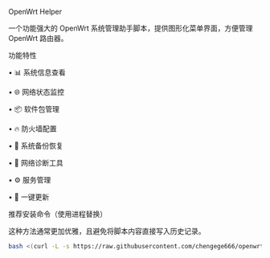 OpenWrt Helper

一个功能强大的 OpenWrt 系统管理助手脚本，提供图形化菜单界面，方便管理 OpenWrt 路由器。

功能特性

• 📊 系统信息查看

• 🌐 网络状态监控

• 📦 软件包管理

• 🔥 防火墙配置

• 💾 系统备份恢复

• 🚀 网络诊断工具

• ⚙️ 服务管理

• 🔄 一键更新

推荐安装命令（使用进程替换）

这种方法通常更加优雅，且避免将脚本内容直接写入历史记录。
```bash
bash <(curl -L -s https://raw.githubusercontent.com/chengege666/openwrt-helper/main/openwrt-helper.sh)
```

